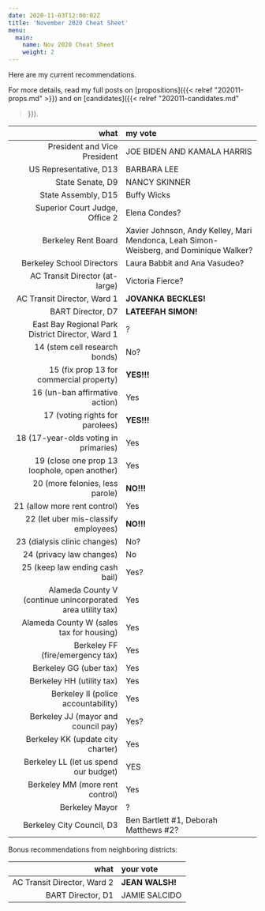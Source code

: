 ```yaml
---
date: 2020-11-03T12:00:02Z
title: 'November 2020 Cheat Sheet'
menu:
  main:
    name: Nov 2020 Cheat Sheet
    weight: 2
---
```


Here are my current recommendations.

For more details, read my full posts on [propositions]({{< relref
"202011-props.md" >}}) and on [candidates]({{< relref "202011-candidates.md"
>}}).

<!--more-->

what|my vote
--:|:-----
President and Vice President | JOE BIDEN AND KAMALA HARRIS
US Representative, D13 | BARBARA LEE
State Senate, D9 | NANCY SKINNER
State Assembly, D15 | Buffy Wicks
Superior Court Judge, Office 2 | Elena Condes?
Berkeley Rent Board | Xavier Johnson, Andy Kelley, Mari Mendonca, Leah Simon-Weisberg, and Dominique Walker?
Berkeley School Directors | Laura Babbit and Ana Vasudeo?
AC Transit Director (at-large) | Victoria Fierce?
AC Transit Director, Ward 1 | **JOVANKA BECKLES!**
BART Director, D7 | **LATEEFAH SIMON!**
East Bay Regional Park District Director, Ward 1 | ?
14 (stem cell research bonds) | No?
15 (fix prop 13 for commercial property) | **YES!!!**
16 (un-ban affirmative action) | Yes
17 (voting rights for parolees) | **YES!!!**
18 (17-year-olds voting in primaries) | Yes
19 (close one prop 13 loophole, open another) | Yes
20 (more felonies, less parole) | **NO!!!**
21 (allow more rent control) | Yes
22 (let uber mis-classify employees) | **NO!!!**
23 (dialysis clinic changes) | No?
24 (privacy law changes) | No
25 (keep law ending cash bail) | Yes?
Alameda County V (continue unincorporated area utility tax) | Yes
Alameda County W (sales tax for housing) | Yes
Berkeley FF (fire/emergency tax) | Yes
Berkeley GG (uber tax) | Yes
Berkeley HH (utility tax) | Yes
Berkeley II (police accountability) | Yes
Berkeley JJ (mayor and council pay) | Yes?
Berkeley KK (update city charter) | Yes
Berkeley LL (let us spend our budget) | YES
Berkeley MM (more rent control) | Yes
Berkeley Mayor | ?
Berkeley City Council, D3 | Ben Bartlett #1, Deborah Matthews #2?

Bonus recommendations from neighboring districts:

what|your vote
--:|:-----
AC Transit Director, Ward 2 | **JEAN WALSH!**
BART Director, D1 | JAMIE SALCIDO
